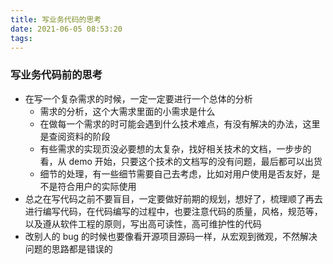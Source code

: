 ```yaml
---
title: 写业务代码的思考
date: 2021-06-05 08:53:20
tags:
---
```

### 写业务代码前的思考
- 在写一个复杂需求的时候，一定一定要进行一个总体的分析
    - 需求的分析，这个大需求里面的小需求是什么
    - 在做每一个需求的时可能会遇到什么技术难点，有没有解决的办法，这里是查阅资料的阶段
    - 有些需求的实现页没必要想的太复杂，找好相关技术的文档，一步步的看，从 demo 开始，只要这个技术的文档写的没有问题，最后都可以出货
    - 细节的处理，有一些细节需要自己去考虑，比如对用户使用是否友好，是不是符合用户的实际使用
- 总之在写代码之前不要盲目，一定要做好前期的规划，想好了，梳理顺了再去进行编写代码，在代码编写的过程中，也要注意代码的质量，风格，规范等，以及遵从软件工程的原则，写出高可读性，高可维护性的代码
- 改别人的 bug 的时候也要像看开源项目源码一样，从宏观到微观，不然解决问题的思路都是错误的